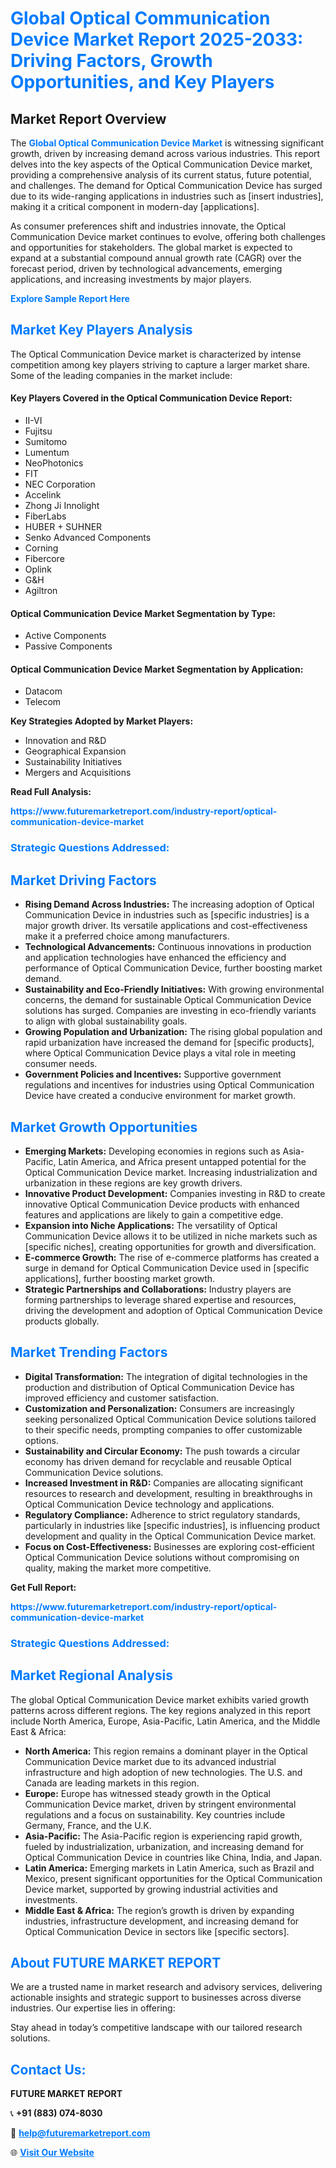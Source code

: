 <h1 style="color: #007BFF;">Global Optical Communication Device Market Report 2025-2033: Driving Factors, Growth Opportunities, and Key Players</h1>

<section id="overview">
<h2>Market Report Overview</h2>
<p>The <a href="https://www.futuremarketreport.com/industry-report/optical-communication-device-market" style="color: #007BFF; text-decoration: none;"><strong>Global Optical Communication Device Market</strong></a> is witnessing significant growth, driven by increasing demand across various industries. This report delves into the key aspects of the Optical Communication Device market, providing a comprehensive analysis of its current status, future potential, and challenges. The demand for Optical Communication Device has surged due to its wide-ranging applications in industries such as [insert industries], making it a critical component in modern-day [applications].</p>
<p>As consumer preferences shift and industries innovate, the Optical Communication Device market continues to evolve, offering both challenges and opportunities for stakeholders. The global market is expected to expand at a substantial compound annual growth rate (CAGR) over the forecast period, driven by technological advancements, emerging applications, and increasing investments by major players.</p>
</section>

<section id="overview">
<p><a href="https://www.futuremarketreport.com/request-sample/reportId=76041" style="color: #007BFF; text-decoration: none;"><strong>Explore Sample Report Here</strong></a></p>
</section>

<section id="key-players">
<h2 style="color: #007BFF;">Market Key Players Analysis</h2>
<p>The Optical Communication Device market is characterized by intense competition among key players striving to capture a larger market share. Some of the leading companies in the market include:</p>
<h4>Key Players Covered in the Optical Communication Device Report:</h4>
<ul><li>II-VI</li><li>Fujitsu</li><li>Sumitomo</li><li>Lumentum</li><li>NeoPhotonics</li><li>FIT</li><li>NEC Corporation</li><li>Accelink</li><li>Zhong Ji Innolight</li><li>FiberLabs</li><li>HUBER + SUHNER</li><li>Senko Advanced Components</li><li>Corning</li><li>Fibercore</li><li>Oplink</li><li>G&amp;H</li><li>Agiltron</li></ul>
<h4>Optical Communication Device Market Segmentation by Type:</h4>
<ul><li>Active Components</li><li>Passive Components</li></ul>

<h4>Optical Communication Device Market Segmentation by Application:</h4>
<ul><li>Datacom</li><li>Telecom</li></ul>
<p><strong>Key Strategies Adopted by Market Players:</strong></p>
<ul>
<li>Innovation and R&D</li>
<li>Geographical Expansion</li>
<li>Sustainability Initiatives</li>
<li>Mergers and Acquisitions</li>
</ul>
</section>

<section>
<p><strong>Read Full Analysis: </strong></p><a href="https://www.futuremarketreport.com/industry-report/optical-communication-device-market" style="color: #007BFF; text-decoration: none;"><strong>https://www.futuremarketreport.com/industry-report/optical-communication-device-market</strong></a>
<h3 style="color: #007BFF;">Strategic Questions Addressed:</h3>
</section>

<section id="driving-factors">
<h2 style="color: #007BFF;">Market Driving Factors</h2>
<ul>
<li><strong>Rising Demand Across Industries:</strong> The increasing adoption of Optical Communication Device in industries such as [specific industries] is a major growth driver. Its versatile applications and cost-effectiveness make it a preferred choice among manufacturers.</li>
<li><strong>Technological Advancements:</strong> Continuous innovations in production and application technologies have enhanced the efficiency and performance of Optical Communication Device, further boosting market demand.</li>
<li><strong>Sustainability and Eco-Friendly Initiatives:</strong> With growing environmental concerns, the demand for sustainable Optical Communication Device solutions has surged. Companies are investing in eco-friendly variants to align with global sustainability goals.</li>
<li><strong>Growing Population and Urbanization:</strong> The rising global population and rapid urbanization have increased the demand for [specific products], where Optical Communication Device plays a vital role in meeting consumer needs.</li>
<li><strong>Government Policies and Incentives:</strong> Supportive government regulations and incentives for industries using Optical Communication Device have created a conducive environment for market growth.</li>
</ul>
</section>

<section id="growth-opportunities">
<h2 style="color: #007BFF;">Market Growth Opportunities</h2>
<ul>
<li><strong>Emerging Markets:</strong> Developing economies in regions such as Asia-Pacific, Latin America, and Africa present untapped potential for the Optical Communication Device market. Increasing industrialization and urbanization in these regions are key growth drivers.</li>
<li><strong>Innovative Product Development:</strong> Companies investing in R&D to create innovative Optical Communication Device products with enhanced features and applications are likely to gain a competitive edge.</li>
<li><strong>Expansion into Niche Applications:</strong> The versatility of Optical Communication Device allows it to be utilized in niche markets such as [specific niches], creating opportunities for growth and diversification.</li>
<li><strong>E-commerce Growth:</strong> The rise of e-commerce platforms has created a surge in demand for Optical Communication Device used in [specific applications], further boosting market growth.</li>
<li><strong>Strategic Partnerships and Collaborations:</strong> Industry players are forming partnerships to leverage shared expertise and resources, driving the development and adoption of Optical Communication Device products globally.</li>
</ul>
</section>

<section id="trending-factors">
<h2 style="color: #007BFF;">Market Trending Factors</h2>
<ul>
<li><strong>Digital Transformation:</strong> The integration of digital technologies in the production and distribution of Optical Communication Device has improved efficiency and customer satisfaction.</li>
<li><strong>Customization and Personalization:</strong> Consumers are increasingly seeking personalized Optical Communication Device solutions tailored to their specific needs, prompting companies to offer customizable options.</li>
<li><strong>Sustainability and Circular Economy:</strong> The push towards a circular economy has driven demand for recyclable and reusable Optical Communication Device solutions.</li>
<li><strong>Increased Investment in R&D:</strong> Companies are allocating significant resources to research and development, resulting in breakthroughs in Optical Communication Device technology and applications.</li>
<li><strong>Regulatory Compliance:</strong> Adherence to strict regulatory standards, particularly in industries like [specific industries], is influencing product development and quality in the Optical Communication Device market.</li>
<li><strong>Focus on Cost-Effectiveness:</strong> Businesses are exploring cost-efficient Optical Communication Device solutions without compromising on quality, making the market more competitive.</li>
</ul>
</section>

<section>
<p><strong>Get Full Report: </strong></p><a href="https://www.futuremarketreport.com/industry-report/optical-communication-device-market" style="color: #007BFF; text-decoration: none;"><strong>https://www.futuremarketreport.com/industry-report/optical-communication-device-market</strong></a>
<h3 style="color: #007BFF;">Strategic Questions Addressed:</h3>
</section>


<section id="regional-analysis">
<h2 style="color: #007BFF;">Market Regional Analysis</h2>
<p>The global Optical Communication Device market exhibits varied growth patterns across different regions. The key regions analyzed in this report include North America, Europe, Asia-Pacific, Latin America, and the Middle East & Africa:</p>
<ul>
<li><strong>North America:</strong> This region remains a dominant player in the Optical Communication Device market due to its advanced industrial infrastructure and high adoption of new technologies. The U.S. and Canada are leading markets in this region.</li>
<li><strong>Europe:</strong> Europe has witnessed steady growth in the Optical Communication Device market, driven by stringent environmental regulations and a focus on sustainability. Key countries include Germany, France, and the U.K.</li>
<li><strong>Asia-Pacific:</strong> The Asia-Pacific region is experiencing rapid growth, fueled by industrialization, urbanization, and increasing demand for Optical Communication Device in countries like China, India, and Japan.</li>
<li><strong>Latin America:</strong> Emerging markets in Latin America, such as Brazil and Mexico, present significant opportunities for the Optical Communication Device market, supported by growing industrial activities and investments.</li>
<li><strong>Middle East & Africa:</strong> The region’s growth is driven by expanding industries, infrastructure development, and increasing demand for Optical Communication Device in sectors like [specific sectors].</li>
</ul>
</section>

<footer>
<h2 style="color: #007BFF;">About FUTURE MARKET REPORT</h2>
<p>We are a trusted name in market research and advisory services, delivering actionable insights and strategic support to businesses across diverse industries. Our expertise lies in offering:</p>

<p>Stay ahead in today’s competitive landscape with our tailored research solutions.</p>

<h2 style="color: #007BFF;">Contact Us:</h2>
<p><strong>FUTURE MARKET REPORT</strong></p>
<p>📞 <strong>+91 (883) 074-8030</strong></p>
<p>📧 <strong><a href="mailto:help@futuremarketreport.com" style="color: #007BFF;">help@futuremarketreport.com</a></strong></p>
<p>🌐 <strong><a href="https://www.futuremarketreport.com/" style="color: #007BFF;">Visit Our Website</a></strong></p>
</footer>